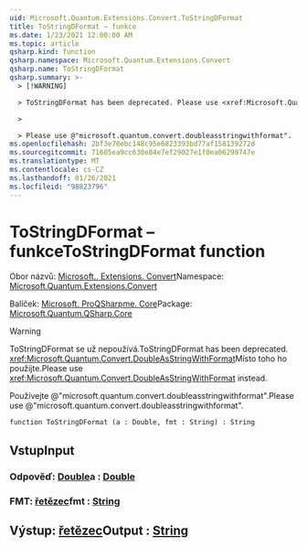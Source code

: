 ```yaml
---
uid: Microsoft.Quantum.Extensions.Convert.ToStringDFormat
title: ToStringDFormat – funkce
ms.date: 1/23/2021 12:00:00 AM
ms.topic: article
qsharp.kind: function
qsharp.namespace: Microsoft.Quantum.Extensions.Convert
qsharp.name: ToStringDFormat
qsharp.summary: >-
  > [!WARNING]

  > ToStringDFormat has been deprecated. Please use <xref:Microsoft.Quantum.Convert.DoubleAsStringWithFormat> instead.

  >

  > Please use @"microsoft.quantum.convert.doubleasstringwithformat".
ms.openlocfilehash: 2bf3e78ebc148c95e6823393bd77af158139272d
ms.sourcegitcommit: 71605ea9cc630e84e7ef29027e1f0ea06299747e
ms.translationtype: MT
ms.contentlocale: cs-CZ
ms.lasthandoff: 01/26/2021
ms.locfileid: "98823796"
---
```

# <a name="tostringdformat-function"></a><span data-ttu-id="187d5-102">ToStringDFormat – funkce</span><span class="sxs-lookup"><span data-stu-id="187d5-102">ToStringDFormat function</span></span>

<span data-ttu-id="187d5-103">Obor názvů: [Microsoft.. Extensions. Convert](xref:Microsoft.Quantum.Extensions.Convert)</span><span class="sxs-lookup"><span data-stu-id="187d5-103">Namespace: [Microsoft.Quantum.Extensions.Convert](xref:Microsoft.Quantum.Extensions.Convert)</span></span>

<span data-ttu-id="187d5-104">Balíček: [Microsoft. ProQSharpme. Core](https://nuget.org/packages/Microsoft.Quantum.QSharp.Core)</span><span class="sxs-lookup"><span data-stu-id="187d5-104">Package: [Microsoft.Quantum.QSharp.Core](https://nuget.org/packages/Microsoft.Quantum.QSharp.Core)</span></span>


> [!WARNING]
> <span data-ttu-id="187d5-105">ToStringDFormat se už nepoužívá.</span><span class="sxs-lookup"><span data-stu-id="187d5-105">ToStringDFormat has been deprecated.</span></span> <span data-ttu-id="187d5-106"><xref:Microsoft.Quantum.Convert.DoubleAsStringWithFormat>Místo toho ho použijte.</span><span class="sxs-lookup"><span data-stu-id="187d5-106">Please use <xref:Microsoft.Quantum.Convert.DoubleAsStringWithFormat> instead.</span></span>
>
> <span data-ttu-id="187d5-107">Používejte @"microsoft.quantum.convert.doubleasstringwithformat".</span><span class="sxs-lookup"><span data-stu-id="187d5-107">Please use @"microsoft.quantum.convert.doubleasstringwithformat".</span></span>



```qsharp
function ToStringDFormat (a : Double, fmt : String) : String
```


## <a name="input"></a><span data-ttu-id="187d5-108">Vstup</span><span class="sxs-lookup"><span data-stu-id="187d5-108">Input</span></span>

### <a name="a--double"></a><span data-ttu-id="187d5-109">Odpověď: [Double](xref:microsoft.quantum.lang-ref.double)</span><span class="sxs-lookup"><span data-stu-id="187d5-109">a : [Double](xref:microsoft.quantum.lang-ref.double)</span></span>




### <a name="fmt--string"></a><span data-ttu-id="187d5-110">FMT: [řetězec](xref:microsoft.quantum.lang-ref.string)</span><span class="sxs-lookup"><span data-stu-id="187d5-110">fmt : [String](xref:microsoft.quantum.lang-ref.string)</span></span>





## <a name="output--string"></a><span data-ttu-id="187d5-111">Výstup: [řetězec](xref:microsoft.quantum.lang-ref.string)</span><span class="sxs-lookup"><span data-stu-id="187d5-111">Output : [String](xref:microsoft.quantum.lang-ref.string)</span></span>


